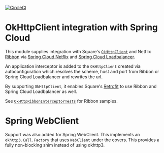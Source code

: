 [![CircleCI](https://circleci.com/gh/spring-cloud-incubator/spring-cloud-square.svg?style=svg)](https://circleci.com/gh/spring-cloud-incubator/spring-cloud-square)

# OkHttpClient integration with Spring Cloud

This module supplies integration with Square's [`OkHttpClient`](http://square.github.io/okhttp/) and Netflix [Ribbon](https://github.com/Netflix/ribbon) via [Spring Cloud Netflix](https://github.com/spring-cloud/spring-cloud-netflix) and [Spring Cloud Loadbalancer](https://github.com/spring-cloud/spring-cloud-commons/spring-cloud-loadbalancer).

An application interceptor is added to the `OkHttpClient` created via autoconfiguration which resolves the scheme, host and port from Ribbon or Spring Cloud Loadbalancer and rewrites the url.

By supporting `OkHttpClient`, it enables Square's [Retrofit](http://square.github.io/retrofit/) to use Ribbon and Spring Cloud Loadbalancer as well.

See [`OkHttpRibbonInterceptorTests`](https://github.com/spring-cloud-incubator/spring-cloud-square/blob/master/src/test/java/org/springframework/cloud/square/okhttp/OkHttpRibbonInterceptorTests.java) for Ribbon samples.

# Spring WebClient

Support was also added for Spring WebClient. This implements an `okhttp3.Call.Factory` that uses `WebClient` under the covers. This provides a fully non-blocking shim instead of using okhttp3.
